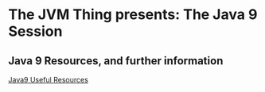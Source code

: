 # The JVM Thing presents: The Java 9 Session

## Java 9 Resources, and further information

[Java9 Useful Resources](https://github.com/The-JVM-Thing/java9_session/blob/master/Java9_resources.md)
